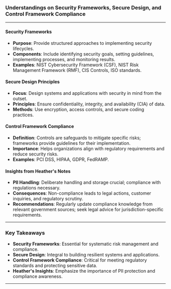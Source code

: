 ### Understandings on Security Frameworks, Secure Design, and Control Framework Compliance

---

#### Security Frameworks
- **Purpose**: Provide structured approaches to implementing security lifecycles.
- **Components**: Include identifying security goals, setting guidelines, implementing processes, and monitoring results.
- **Examples**: NIST Cybersecurity Framework (CSF), NIST Risk Management Framework (RMF), CIS Controls, ISO standards.

#### Secure Design Principles
- **Focus**: Design systems and applications with security in mind from the outset.
- **Principles**: Ensure confidentiality, integrity, and availability (CIA) of data.
- **Methods**: Use encryption, access controls, and secure coding practices.

#### Control Framework Compliance
- **Definition**: Controls are safeguards to mitigate specific risks; frameworks provide guidelines for their implementation.
- **Importance**: Helps organizations align with regulatory requirements and reduce security risks.
- **Examples**: PCI DSS, HIPAA, GDPR, FedRAMP.

#### Insights from Heather's Notes
- **PII Handling**: Deliberate handling and storage crucial; compliance with regulations necessary.
- **Consequences**: Non-compliance leads to legal actions, customer inquiries, and regulatory scrutiny.
- **Recommendations**: Regularly update compliance knowledge from relevant government sources; seek legal advice for jurisdiction-specific requirements.

---

### Key Takeaways
- **Security Frameworks**: Essential for systematic risk management and compliance.
- **Secure Design**: Integral to building resilient systems and applications.
- **Control Framework Compliance**: Critical for meeting regulatory standards and protecting sensitive data.
- **Heather's Insights**: Emphasize the importance of PII protection and compliance awareness.

---

